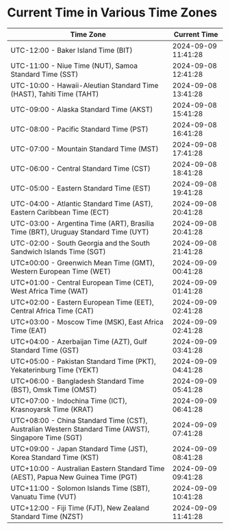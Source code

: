 # Current Time in Various Time Zones

| Time Zone | Current Time |
|-----------|--------------|
| UTC-12:00 - Baker Island Time (BIT) | 2024-09-09 11:41:28 |
| UTC-11:00 - Niue Time (NUT), Samoa Standard Time (SST) | 2024-09-08 12:41:28 |
| UTC-10:00 - Hawaii-Aleutian Standard Time (HAST), Tahiti Time (TAHT) | 2024-09-08 13:41:28 |
| UTC-09:00 - Alaska Standard Time (AKST) | 2024-09-08 15:41:28 |
| UTC-08:00 - Pacific Standard Time (PST) | 2024-09-08 16:41:28 |
| UTC-07:00 - Mountain Standard Time (MST) | 2024-09-08 17:41:28 |
| UTC-06:00 - Central Standard Time (CST) | 2024-09-08 18:41:28 |
| UTC-05:00 - Eastern Standard Time (EST) | 2024-09-08 19:41:28 |
| UTC-04:00 - Atlantic Standard Time (AST), Eastern Caribbean Time (ECT) | 2024-09-08 20:41:28 |
| UTC-03:00 - Argentina Time (ART), Brasília Time (BRT), Uruguay Standard Time (UYT) | 2024-09-08 20:41:28 |
| UTC-02:00 - South Georgia and the South Sandwich Islands Time (SGT) | 2024-09-08 21:41:28 |
| UTC±00:00 - Greenwich Mean Time (GMT), Western European Time (WET) | 2024-09-09 00:41:28 |
| UTC+01:00 - Central European Time (CET), West Africa Time (WAT) | 2024-09-09 01:41:28 |
| UTC+02:00 - Eastern European Time (EET), Central Africa Time (CAT) | 2024-09-09 02:41:28 |
| UTC+03:00 - Moscow Time (MSK), East Africa Time (EAT) | 2024-09-09 02:41:28 |
| UTC+04:00 - Azerbaijan Time (AZT), Gulf Standard Time (GST) | 2024-09-09 03:41:28 |
| UTC+05:00 - Pakistan Standard Time (PKT), Yekaterinburg Time (YEKT) | 2024-09-09 04:41:28 |
| UTC+06:00 - Bangladesh Standard Time (BST), Omsk Time (OMST) | 2024-09-09 05:41:28 |
| UTC+07:00 - Indochina Time (ICT), Krasnoyarsk Time (KRAT) | 2024-09-09 06:41:28 |
| UTC+08:00 - China Standard Time (CST), Australian Western Standard Time (AWST), Singapore Time (SGT) | 2024-09-09 07:41:28 |
| UTC+09:00 - Japan Standard Time (JST), Korea Standard Time (KST) | 2024-09-09 08:41:28 |
| UTC+10:00 - Australian Eastern Standard Time (AEST), Papua New Guinea Time (PGT) | 2024-09-09 09:41:28 |
| UTC+11:00 - Solomon Islands Time (SBT), Vanuatu Time (VUT) | 2024-09-09 10:41:28 |
| UTC+12:00 - Fiji Time (FJT), New Zealand Standard Time (NZST) | 2024-09-09 11:41:28 |
